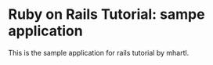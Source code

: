 # Ruby on Rails Tutorial: sampe application

This is the sample application for rails tutorial by mhartl.